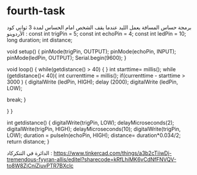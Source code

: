# fourth-task
برمجة حساس المسافة 
يعمل الليد عندما يقف الشخص امام الحساس لمدة 3 ثواني
كود الأردوينو :
const int trigPin = 5;
const int echoPin = 4;
const int ledPin = 10;
long duration;
int distance;


void setup()
{
pinMode(trigPin, OUTPUT); 
pinMode(echoPin, INPUT); 
pinMode(ledPin, OUTPUT);
Serial.begin(9600); 
}


void loop()
{
  while(getdistance() > 40)  {  }
  int starttime= millis();
  while (getdistance()< 40){
    int currenttime = millis();
   if(currenttime - starttime > 3000 )
   {
   digitalWrite (ledPin, HIGH);
     delay (2000);
      digitalWrite (ledPin, LOW);
     
   break;
   }
 
  }
}

int getdistance()
 {
   digitalWrite(trigPin, LOW);
delayMicroseconds(2);
digitalWrite(trigPin, HIGH);
delayMicroseconds(10);
digitalWrite(trigPin, LOW);
duration = pulseIn(echoPin, HIGH);
 distance= duration*0.034/2;
return distance;
}

الدائرة في التنكركاد :
https://www.tinkercad.com/things/a3b2cTiiwDj-tremendous-fyyran-allis/editel?sharecode=kRfLhiMK6vCdNfFNVQV-to8W8ZjCniZiuvPTR7BXclc
